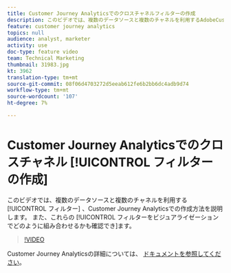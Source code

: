 ```yaml
---
title: Customer Journey Analyticsでのクロスチャネルフィルターの作成
description: このビデオでは、複数のデータソースと複数のチャネルを利用するAdobeCustomer Journey Analyticsでフィルターを作成する方法について説明します。 また、これらのフィルターをビジュアライゼーションでどのように組み合わせるかも確認できます。
feature: customer journey analytics
topics: null
audience: analyst, marketer
activity: use
doc-type: feature video
team: Technical Marketing
thumbnail: 31983.jpg
kt: 3962
translation-type: tm+mt
source-git-commit: 08f06d4703272d5eeab612fe6b2bb6dc4adb9d74
workflow-type: tm+mt
source-wordcount: '107'
ht-degree: 7%

---
```



# Customer Journey Analyticsでのクロスチャネル [!UICONTROL フィルターの作成]

このビデオでは、複数のデータソースと複数のチャネルを利用する [!UICONTROL フィルター] 、Customer Journey Analyticsでの作成方法を説明します。 また、これらの [!UICONTROL フィルターをビジュアライゼーションでどのように組み合わせるかも確認でき]ます。

>[!VIDEO](https://video.tv.adobe.com/v/31983/?quality=12)

Customer Journey Analyticsの詳細については、 [ドキュメントを参照してください](https://docs.adobe.com/content/help/ja-JP/analytics-platform/using/cja-landing.html)。
